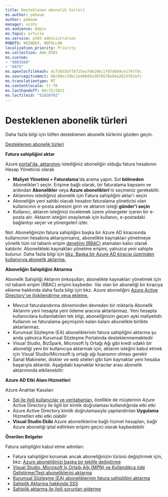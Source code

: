```yaml
---
title: Desteklenen abonelik türleri
ms.author: pebaum
author: pebaum
manager: scotv
ms.audience: Admin
ms.topic: article
ms.service: o365-administration
ROBOTS: NOINDEX, NOFOLLOW
localization_priority: Priority
ms.collection: Adm_O365
ms.custom:
- "9003560"
- "6675"
ms.openlocfilehash: dcf5855bff8725ea746196c1f07d689ce1797f8c
ms.sourcegitcommit: 8bc60ec34bc1e40685e3976576e04a2623f63a7c
ms.translationtype: MT
ms.contentlocale: tr-TR
ms.lasthandoff: 04/15/2021
ms.locfileid: "51820702"
---
```

# <a name="supported-subscription-types"></a>Desteklenen abonelik türleri

Daha fazla bilgi için lütfen desteklenen abonelik türlerini gözden geçin.

[Desteklenen abonelik türleri](https://docs.microsoft.com/azure/billing/billing-subscription-transfer?WT.mc_id=Portal-Microsoft_Azure_Support#supported-subscription-types)

**Fatura sahipliğini aktar**

Azure [portal'da, aktarımını](https://ms.portal.azure.com/) istediğiniz aboneliğin olduğu fatura hesabının Hesap Yöneticisi olarak

- **Maliyet Yönetimi + Faturalama**'da arama yapın. Sol **bölmeden** Abonelikler'i seçin. Erişime bağlı olarak, bir faturalama kapsamı ve ardından **Abonelikler** veya **Azure abonelikleri**'ni seçmeniz gerekebilir.
- Aktarımını istediğiniz abonelik için Fatura sahipliğini aktar'ı seçin
- Aboneliğin yeni sahibi olacak hesabın faturalama yöneticisi olan kullanıcının e-posta adresini girin ve aktarım isteği **gönder'i seçin**
- Kullanıcı, aktarım isteğinizi incelemek üzere yönergeler içeren bir e-posta alır. Aktarım isteğini onaylamak için kullanıcı, e-postadaki bağlantıyı seçer ve yönergeleri izler.

Not: Aboneliğinizin fatura sahipliğini başka bir Azure AD kiracısında kullanıcının hesabına aktarıyorsanız, abonelikte kaynakları yönetmeye yönelik tüm rol tabanlı erişim [denetimi (RBAC)](https://docs.microsoft.com/azure/role-based-access-control/overview?WT.mc_id=Portal-Microsoft_Azure_Support) atamaları kalıcı olarak kaldırılır. Abonelikteki kaynakları yönetme erişimi, yalnızca yeni sahipte bulunur. Daha fazla bilgi için [bkz. Başka bir Azure AD kiracısı üzerinden kullanıcıya abonelik aktarma.](https://docs.microsoft.com/azure/active-directory/managed-identities-azure-resources/known-issues?WT.mc_id=Portal-Microsoft_Azure_Support)

**Aboneliğin Sahipliğini Aktarma**

Abonelik Sahipliği Aktarım önkoşulları, abonelikte kaynakları yönetmek için rol tabanlı erişim (RBAC) erişimi kaybeder. Var olan bir aboneliği bir kiracıya ekleme hakkında daha fazla bilgi için bkz. Azure aboneliğini [Azure Active Directory'ye ilişkilendirme veya ekleme.](https://docs.microsoft.com/azure/active-directory/fundamentals/active-directory-how-subscriptions-associated-directory?WT.mc_id=Portal-Microsoft_Azure_Support)

- Mevcut faturalandırma döneminden devreden bir miktarla Abonelik Aktarımı yeni hesapta yeni ödeme aracına aktarlanmaz. Yeni hesapta kullanıcılara kullanılabilen tek bilgi, aboneliğinizin geçen ayki maliyetidir. Kullanım ve faturalama geçmişinin kalan kalanı abonelikle birlikte aktarlanmaz.
- Kurumsal Sözleşme (EA) aboneliklerinin fatura sahipliğini aktarma şu anda yalnızca Kurumsal Sözleşme Portalında desteklenmemektedir
- Visual Studio, BizSpark, Microsoft İş Ortağı Ağı gibi kredi odaklı bir aboneliği yeni bir kullanıcıya aktarmak için, aktarım isteğini kabul etmek için Visual Studio/Microsoft iş ortağı ağı lisansının olması gerekir
- Sanal Makineler, diskler ve web siteleri gibi tüm kaynaklar yeni hesaba başarıyla aktarıldı. Aşağıdaki kaynaklar kiracılar arası abonelik aktarımında etkilenebilir:

**Azure AD Etki Alanı Hizmetleri**

Azure Anahtar Kasaları

- [Sql ile ilgili kullanıcılar ve veritabanları,](https://docs.microsoft.com/azure/sql-database/sql-database-aad-authentication-configure?WT.mc_id=Portal-Microsoft_Azure_Support) özellikle de müşterinin Azure Active Directory ile ilgili bir kimlik doğrulaması kullandığında etki etki
- Azure Active Directory kimlik doğrulamasıyla yapılandırılan **Uygulama** Hizmetleri etki etki olabilir
- **Visual Studio Ekibi** Azure aboneliklerine bağlı hizmet hesapları, bağlı Azure aboneliği iptal edilirken erişimi geçici olarak kaybedebilir

**Önerilen Belgeler**

Fatura sahipliğini kabul etme adımları:

- Fatura sahipliğini korumak ancak aboneliğinizin türünü değiştirmek için, bkz: [Azure aboneliğinizi başka bir teklife değiştirme](https://docs.microsoft.com/azure/billing/billing-how-to-switch-azure-offer?WT.mc_id=Portal-Microsoft_Azure_Support)
- [Visual Studio, Microsoft İş Ortağı Ağı (MPN) ve Kullandıkça öde Geliştirme/Test aboneliklerini aktarma](https://docs.microsoft.com/azure/billing/billing-subscription-transfer?WT.mc_id=Portal-Microsoft_Azure_Support#transferring-visual-studio-microsoft-partner-network-mpn-and-pay-as-you-go-devtest-subscriptions)
- [Kurumsal Sözleşme (EA) aboneliklerinin fatura sahipliğini aktarma](https://docs.microsoft.com/azure/billing/billing-subscription-transfer?WT.mc_id=Portal-Microsoft_Azure_Support#transfer-billing-ownership-of-enterprise-agreement-ea-subscriptions)
- [Sahiplik Aktarma hakkında SSS](https://docs.microsoft.com/azure/billing/billing-subscription-transfer?WT.mc_id=Portal-Microsoft_Azure_Support#frequently-asked-questions-faq-for-senders)
- [Sahiplik aktarma ile ilgili sorunları giderme](https://docs.microsoft.com/azure/billing/billing-subscription-transfer?WT.mc_id=Portal-Microsoft_Azure_Support#troubleshooting)